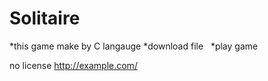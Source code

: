 # Solitaire
*this game make by C langauge
*download file  
*play game

no license
<http://example.com/>
